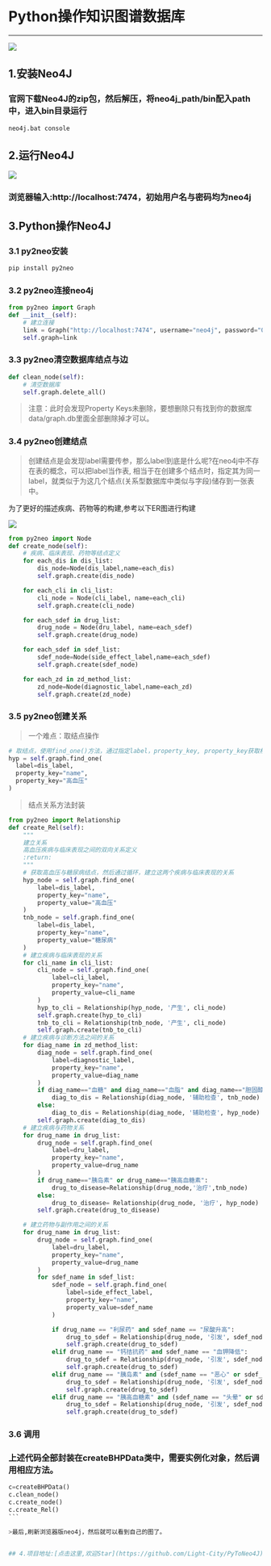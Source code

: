 # Python操作知识图谱数据库
------
![](http://p20tr36iw.bkt.clouddn.com/graph.jpg)

## 1.安装Neo4J

### 官网下载Neo4J的zip包，然后解压，将neo4j_path/bin配入path中，进入bin目录运行
```python
neo4j.bat console
```
## 2.运行Neo4J
![](http://p20tr36iw.bkt.clouddn.com/neo4j.png)

### 浏览器输入:http://localhost:7474，初始用户名与密码均为neo4j

## 3.Python操作Neo4J
### 3.1 py2neo安装
```python
pip install py2neo
```
### 3.2 py2neo连接neo4j
```python
from py2neo import Graph
def __init__(self):
    # 建立连接
    link = Graph("http://localhost:7474", username="neo4j", password="0312")
    self.graph=link

```
### 3.3 py2neo清空数据库结点与边
```python
def clean_node(self):
    # 清空数据库
    self.graph.delete_all()
```
>注意：此时会发现Property Keys未删除，要想删除只有找到你的数据库data/graph.db里面全部删除掉才可以。
### 3.4 py2neo创建结点
>创建结点是会发现label需要传参，那么label到底是什么呢?在neo4j中不存在表的概念，可以把label当作表,
相当于在创建多个结点时，指定其为同一label，就类似于为这几个结点(关系型数据库中类似与字段)储存到一张表中。

为了更好的描述疾病、药物等的构建,参考以下ER图进行构建

![](http://p20tr36iw.bkt.clouddn.com/rela.png)

```python
from py2neo import Node
def create_node(self):
    # 疾病、临床表现、药物等结点定义
    for each_dis in dis_list:
        dis_node=Node(dis_label,name=each_dis)
        self.graph.create(dis_node)

    for each_cli in cli_list:
        cli_node = Node(cli_label, name=each_cli)
        self.graph.create(cli_node)

    for each_sdef in drug_list:
        drug_node = Node(dru_label, name=each_sdef)
        self.graph.create(drug_node)

    for each_sdef in sdef_list:
        sdef_node=Node(side_effect_label,name=each_sdef)
        self.graph.create(sdef_node)

    for each_zd in zd_method_list:
        zd_node=Node(diagnostic_label,name=each_zd)
        self.graph.create(zd_node)
```
### 3.5 py2neo创建关系

>一个难点：取结点操作

```python
# 取结点，使用find_one()方法，通过指定label，property_key, property_key获取相应的结点
hyp = self.graph.find_one(
  label=dis_label,
  property_key="name",
  property_key="高血压"
)

```
>结点关系方法封装

```python
from py2neo import Relationship
def create_Rel(self):
    """
    建立关系
    高血压疾病与临床表现之间的双向关系定义
    :return:
    """
    # 获取高血压与糖尿病结点，然后通过循环，建立这两个疾病与临床表现的关系
    hyp_node = self.graph.find_one(
        label=dis_label,
        property_key="name",
        property_value="高血压"
    )
    tnb_node = self.graph.find_one(
        label=dis_label,
        property_key="name",
        property_value="糖尿病"
    )
    # 建立疾病与临床表现的关系
    for cli_name in cli_list:
        cli_node = self.graph.find_one(
            label=cli_label,
            property_key="name",
            property_value=cli_name
        )
        hyp_to_cli = Relationship(hyp_node, '产生', cli_node)
        self.graph.create(hyp_to_cli)
        tnb_to_cli = Relationship(tnb_node, '产生', cli_node)
        self.graph.create(tnb_to_cli)
    # 建立疾病与诊断方法之间的关系
    for diag_name in zd_method_list:
        diag_node = self.graph.find_one(
            label=diagnostic_label,
            property_key="name",
            property_value=diag_name
        )
        if diag_name=="血糖" and diag_name=="血脂" and diag_name=="胆固醇":
            diag_to_dis = Relationship(diag_node, '辅助检查', tnb_node)
        else:
            diag_to_dis = Relationship(diag_node, '辅助检查', hyp_node)
        self.graph.create(diag_to_dis)
    # 建立疾病与药物关系
    for drug_name in drug_list:
        drug_node = self.graph.find_one(
            label=dru_label,
            property_key="name",
            property_value=drug_name
        )
        if drug_name=="胰岛素" or drug_name=="胰高血糖素":
            drug_to_disease=Relationship(drug_node,'治疗',tnb_node)
        else:
            drug_to_disease= Relationship(drug_node, '治疗', hyp_node)
        self.graph.create(drug_to_disease)

    # 建立药物与副作用之间的关系
    for drug_name in drug_list:
        drug_node = self.graph.find_one(
            label=dru_label,
            property_key="name",
            property_value=drug_name
        )
        for sdef_name in sdef_list:
            sdef_node = self.graph.find_one(
                label=side_effect_label,
                property_key="name",
                property_value=sdef_name
            )

            if drug_name == "利尿药" and sdef_name == "尿酸升高":
                drug_to_sdef = Relationship(drug_node, '引发', sdef_node)
                self.graph.create(drug_to_sdef)
            elif drug_name == "钙拮抗药" and sdef_name == "血钾降低":
                drug_to_sdef = Relationship(drug_node, '引发', sdef_node)
                self.graph.create(drug_to_sdef)
            elif drug_name == "胰岛素" and (sdef_name == "恶心" or sdef_name == "呕吐"):
                drug_to_sdef = Relationship(drug_node, '引发', sdef_node)
                self.graph.create(drug_to_sdef)
            elif drug_name == "胰高血糖素" and (sdef_name == "头晕" or sdef_name == "眼花"):
                drug_to_sdef = Relationship(drug_node, '引发', sdef_node)
                self.graph.create(drug_to_sdef)
```

### 3.6 调用

### 上述代码全部封装在createBHPData类中，需要实例化对象，然后调用相应方法。

````python
c=createBHPData()
c.clean_node()
c.create_node()
c.create_Rel()
```

>最后,刷新浏览器版neo4j，然后就可以看到自己的图了。


## 4.项目地址:[点击这里,欢迎Star](https://github.com/Light-City/PyToNeo4J)
